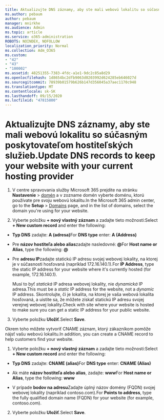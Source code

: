 ```yaml
---
title: Aktualizujte DNS záznamy, aby ste mali webovú lokalitu so súčasným poskytovateľom hostiteľských služieb.
ms.author: pebaum
author: pebaum
manager: mnirkhe
ms.audience: Admin
ms.topic: article
ms.service: o365-administration
ROBOTS: NOINDEX, NOFOLLOW
localization_priority: Normal
ms.collection: Adm_O365
ms.custom:
- "42"
- "43"
- "100002"
ms.assetid: 48251355-7383-4fdc-a1e1-9dc2c85a8d29
ms.openlocfilehash: 1d8654bc2dfb9063d0203992d624285eb646027d
ms.sourcegitcommit: 78939b01579b626b147d356045a37aec1170c948
ms.translationtype: MT
ms.contentlocale: sk-SK
ms.lasthandoff: 09/15/2020
ms.locfileid: "47815800"
---
```

# <a name="update-dns-records-to-keep-your-website-with-your-current-hosting-provider"></a><span data-ttu-id="17797-102">Aktualizujte DNS záznamy, aby ste mali webovú lokalitu so súčasným poskytovateľom hostiteľských služieb.</span><span class="sxs-lookup"><span data-stu-id="17797-102">Update DNS records to keep your website with your current hosting provider</span></span>

1. <span data-ttu-id="17797-103">V centre spravovania služby Microsoft 365 prejdite na stránku **Nastavenie**  >  [domén](https://admin.microsoft.com/Adminportal#/Domains) a v zozname domén vyberte doménu, ktorú používate pre svoju webovú lokalitu.</span><span class="sxs-lookup"><span data-stu-id="17797-103">In the Microsoft 365 admin center, go to the **Setup** > [Domains](https://admin.microsoft.com/Adminportal#/Domains) page, and in the list of domains, select the domain you're using for your website.</span></span>

2. <span data-ttu-id="17797-104">Vyberte položku **+ nový vlastný záznam** a zadajte tieto možnosti:</span><span class="sxs-lookup"><span data-stu-id="17797-104">Select **+ New custom record** and enter the following:</span></span>

  - <span data-ttu-id="17797-105">**Typ DNS** zadajte: **A (adresa)**</span><span class="sxs-lookup"><span data-stu-id="17797-105">For **DNS type** enter: **A (Address)**</span></span>

  - <span data-ttu-id="17797-106">Pre **názov hostiteľa alebo alias**zadajte nasledovné: **@**</span><span class="sxs-lookup"><span data-stu-id="17797-106">For **Host name or Alias**, type the following: **@**</span></span>

  - <span data-ttu-id="17797-107">Pre **adresu IP**zadajte statickú IP adresu svojej webovej lokality, na ktorej je v súčasnosti hosťovaná (napríklad 172.16.140.1).</span><span class="sxs-lookup"><span data-stu-id="17797-107">For **IP Address**, type the static IP address for your website where it's currently hosted (for example, 172.16.140.1).</span></span>

    <span data-ttu-id="17797-108">Musí to byť  *statická*  IP adresa webovej lokality, nie  *dynamická*  IP adresa.</span><span class="sxs-lookup"><span data-stu-id="17797-108">This must be a  *static*  IP address for the website, not a  *dynamic*  IP address.</span></span> <span data-ttu-id="17797-109">Skontrolujte, či je lokalita, na ktorej je vaša webová lokalita hosťovaná, a uistite sa, že môžete získať statickú IP adresu svojej verejnej webovej lokality.</span><span class="sxs-lookup"><span data-stu-id="17797-109">Check with site where your website is hosted to make sure you can get a static IP address for your public website.</span></span>

3. <span data-ttu-id="17797-110">Vyberte položku **Uložiť**.</span><span class="sxs-lookup"><span data-stu-id="17797-110">Select **Save**.</span></span>

<span data-ttu-id="17797-111">Okrem toho môžete vytvoriť CNAME záznam, ktorý zákazníkom pomôže nájsť vašu webovú lokalitu.</span><span class="sxs-lookup"><span data-stu-id="17797-111">In addition, you can create a CNAME record to help customers find your website.</span></span>
  
1. <span data-ttu-id="17797-112">Vyberte položku **+ nový vlastný záznam** a zadajte tieto možnosti:</span><span class="sxs-lookup"><span data-stu-id="17797-112">Select **+ New custom record** and enter the following:</span></span>

  - <span data-ttu-id="17797-113">**Typ DNS** zadajte: **CNAME (alias)**</span><span class="sxs-lookup"><span data-stu-id="17797-113">For **DNS type** enter: **CNAME (Alias)**</span></span>

  - <span data-ttu-id="17797-114">Ak máte **názov hostiteľa alebo alias**, zadajte: **www**</span><span class="sxs-lookup"><span data-stu-id="17797-114">For **Host name or Alias**, type the following: **www**</span></span>

  - <span data-ttu-id="17797-115">V prípade **bodov na adresu**Zadajte úplný názov domény (FQDN) svojej webovej lokality (napríklad contoso.com).</span><span class="sxs-lookup"><span data-stu-id="17797-115">For **Points to address**, type the fully qualified domain name (FQDN) for your website (for example, contoso.com).</span></span>

2. <span data-ttu-id="17797-116">Vyberte položku **Uložiť**.</span><span class="sxs-lookup"><span data-stu-id="17797-116">Select **Save**.</span></span>

